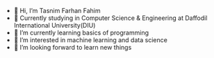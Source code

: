 - 👋 Hi, I’m Tasnim Farhan Fahim
- 🏫 Currently studying in Computer Science & Engineering at Daffodil International University(DIU)
- 🌱 I’m currently learning basics of programming
- 👀 I’m interested in machine learning and data science
- 💞️ I’m looking forward to learn new things 


<!---
tasnim-farhan-fahim/tasnim-farhan-fahim is a ✨ special ✨ repository because its `README.md` (this file) appears on your GitHub profile.
You can click the Preview link to take a look at your changes.
--->
